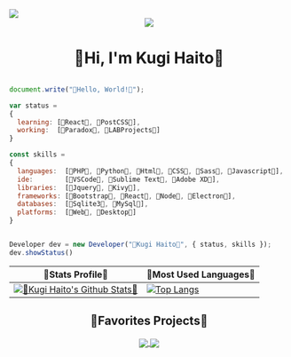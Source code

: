 <a href="https://github.com/users/KugiHaito/projects/3">
  <img src="https://img.shields.io/badge/Project-%E2%9C%B3%202020%2F2021%20Updates-blue?style=flat-square" />
</a>

<div align="center">
    <img src="https://www.emoji.co.uk/files/twitter-emojis/animals-nature-twitter/10721-leaf-fluttering-in-wind.png">
</div>

<h1 align="center">🍃Hi, I'm Kugi Haito🍃</h1>

```js

document.write("🍃Hello, World!🍃");

var status = 
{ 
  learning: [🍃React🍃, 🍃PostCSS🍃],
  working:  [🍃Paradox🍃, 🍃LABProjects🍃]
}

const skills = 
{
  languages:  [🍃PHP🍃, 🍃Python🍃, 🍃Html🍃, 🍃CSS🍃, 🍃Sass🍃, 🍃Javascript🍃],
  ide:        [🍃VSCode🍃, 🍃Sublime Text🍃, 🍃Adobe XD🍃],
  libraries:  [🍃Jquery🍃, 🍃Kivy🍃],
  frameworks: [🍃Bootstrap🍃, 🍃React🍃, 🍃Node🍃, 🍃Electron🍃],
  databases:  [🍃Sqlite3🍃, 🍃MySql🍃],
  platforms:  [🍃Web🍃, 🍃Desktop🍃]
}


Developer dev = new Developer("🍃Kugi Haito🍃", { status, skills });
dev.showStatus()

```

| 🍃Stats Profile🍃 | 🍃Most Used Languages🍃 |
| ------------- | ------------- |
| [![🍃Kugi Haito's Github Stats🍃](https://github-readme-stats.vercel.app/api?username=kugihaito&hide_border=true&theme=react&show_icons=true&bg_color=212121&count_private=true&include_all_commits=true&custom_title=Kugi%20Haito's%20GitHub%20Status)](https://github.com/KugiHaito) | [![Top Langs](https://github-readme-stats.vercel.app/api/top-langs/?username=kugihaito&hide=scss&hide_title=true&hide_border=true&bg_color=212121&text_color=ffffff&card_width=400)](https://github.com/KugiHaito?tab=repositories) |

<h2 align="center">🍃Favorites Projects🍃</h2>

<p align="center">
	<a alt="Paradox" href="https://github.com/KugiHaito/Paradox">
		<img align="center" src="https://github-readme-stats.vercel.app/api/pin/?username=kugihaito&repo=paradox&theme=react&hide_border=true&bg_color=212121" />
	</a>
	<a alt="IFPBProjetos" href="https://github.com/KugiHaito/IFPBProjetos">
		<img align="center" src="https://github-readme-stats.vercel.app/api/pin/?username=kugihaito&repo=ifpbprojetos&theme=react&hide_border=true&bg_color=212121" />
	</a>
</p>
